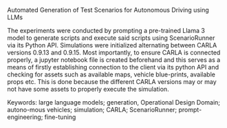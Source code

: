 Automated Generation of Test Scenarios for Autonomous Driving using LLMs

The experiments were conducted by prompting a pre-trained Llama 3 model to generate scripts and execute said scripts using ScenarioRunner via its Python API. Simulations were initialized alternating between CARLA versions 0.9.13 and 0.9.15. Most importantly, to ensure CARLA is connected properly, a jupyter notebook file is created beforehand and this serves as a means of firstly establishing connection to the client via its python API and checking for assets such as available maps, vehicle blue-prints, available props etc. This is done because the different CARLA versions may or may not have some assets to properly execute the simulation. 

Keywords: large language models; generation, Operational Design Domain; autono-mous vehicles; simulation; CARLA; ScenarioRunner; prompt-engineering; fine-tuning 
